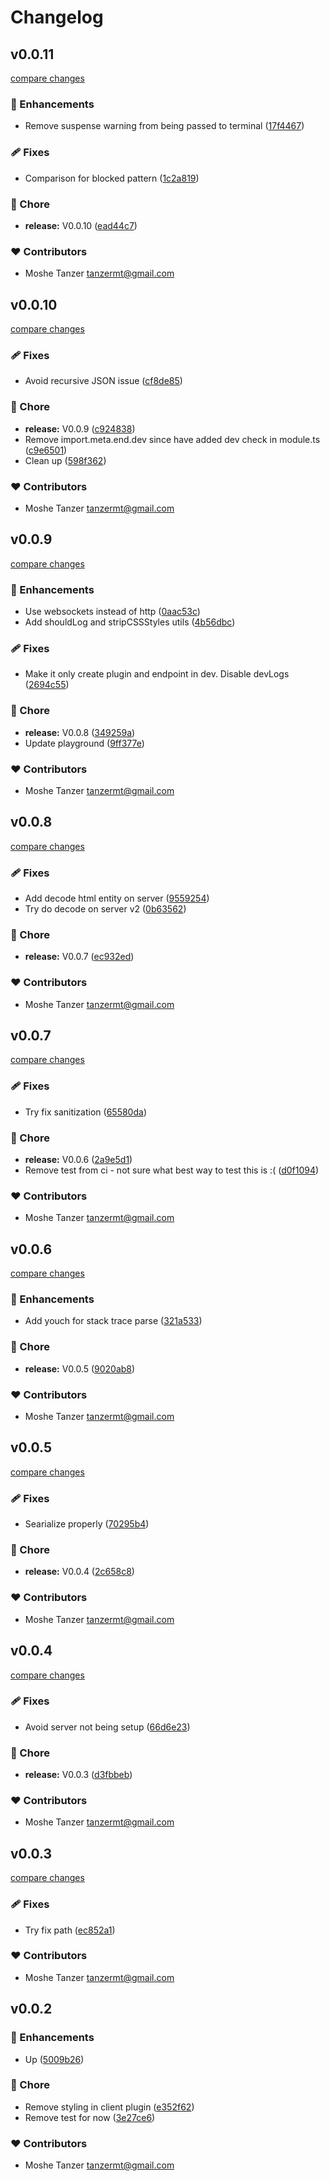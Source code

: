 # Changelog


## v0.0.11

[compare changes](https://github.com/moshetanzer/nuxt-browser-to-server-logs/compare/v0.0.10...v0.0.11)

### 🚀 Enhancements

- Remove suspense warning from being passed to terminal ([17f4467](https://github.com/moshetanzer/nuxt-browser-to-server-logs/commit/17f4467))

### 🩹 Fixes

- Comparison for blocked pattern ([1c2a819](https://github.com/moshetanzer/nuxt-browser-to-server-logs/commit/1c2a819))

### 🏡 Chore

- **release:** V0.0.10 ([ead44c7](https://github.com/moshetanzer/nuxt-browser-to-server-logs/commit/ead44c7))

### ❤️ Contributors

- Moshe Tanzer <tanzermt@gmail.com>

## v0.0.10

[compare changes](https://github.com/moshetanzer/nuxt-browser-to-server-logs/compare/v0.0.9...v0.0.10)

### 🩹 Fixes

- Avoid recursive JSON issue ([cf8de85](https://github.com/moshetanzer/nuxt-browser-to-server-logs/commit/cf8de85))

### 🏡 Chore

- **release:** V0.0.9 ([c924838](https://github.com/moshetanzer/nuxt-browser-to-server-logs/commit/c924838))
- Remove import.meta.end.dev since have added dev check in module.ts ([c9e6501](https://github.com/moshetanzer/nuxt-browser-to-server-logs/commit/c9e6501))
- Clean up ([598f362](https://github.com/moshetanzer/nuxt-browser-to-server-logs/commit/598f362))

### ❤️ Contributors

- Moshe Tanzer <tanzermt@gmail.com>

## v0.0.9

[compare changes](https://github.com/moshetanzer/nuxt-browser-to-server-logs/compare/v0.0.8...v0.0.9)

### 🚀 Enhancements

- Use websockets instead of http ([0aac53c](https://github.com/moshetanzer/nuxt-browser-to-server-logs/commit/0aac53c))
- Add shouldLog  and stripCSSStyles utils ([4b56dbc](https://github.com/moshetanzer/nuxt-browser-to-server-logs/commit/4b56dbc))

### 🩹 Fixes

- Make it only create plugin and endpoint in dev. Disable devLogs ([2694c55](https://github.com/moshetanzer/nuxt-browser-to-server-logs/commit/2694c55))

### 🏡 Chore

- **release:** V0.0.8 ([349259a](https://github.com/moshetanzer/nuxt-browser-to-server-logs/commit/349259a))
- Update playground ([9ff377e](https://github.com/moshetanzer/nuxt-browser-to-server-logs/commit/9ff377e))

### ❤️ Contributors

- Moshe Tanzer <tanzermt@gmail.com>

## v0.0.8

[compare changes](https://github.com/moshetanzer/nuxt-browser-to-server-logs/compare/v0.0.7...v0.0.8)

### 🩹 Fixes

- Add decode html entity on server ([9559254](https://github.com/moshetanzer/nuxt-browser-to-server-logs/commit/9559254))
- Try do decode on server v2 ([0b63562](https://github.com/moshetanzer/nuxt-browser-to-server-logs/commit/0b63562))

### 🏡 Chore

- **release:** V0.0.7 ([ec932ed](https://github.com/moshetanzer/nuxt-browser-to-server-logs/commit/ec932ed))

### ❤️ Contributors

- Moshe Tanzer <tanzermt@gmail.com>

## v0.0.7

[compare changes](https://github.com/moshetanzer/nuxt-browser-to-server-logs/compare/v0.0.6...v0.0.7)

### 🩹 Fixes

- Try fix sanitization ([65580da](https://github.com/moshetanzer/nuxt-browser-to-server-logs/commit/65580da))

### 🏡 Chore

- **release:** V0.0.6 ([2a9e5d1](https://github.com/moshetanzer/nuxt-browser-to-server-logs/commit/2a9e5d1))
- Remove test from ci - not sure what best way to test this is :( ([d0f1094](https://github.com/moshetanzer/nuxt-browser-to-server-logs/commit/d0f1094))

### ❤️ Contributors

- Moshe Tanzer <tanzermt@gmail.com>

## v0.0.6

[compare changes](https://github.com/moshetanzer/nuxt-browser-to-server-logs/compare/v0.0.5...v0.0.6)

### 🚀 Enhancements

- Add youch for stack trace parse ([321a533](https://github.com/moshetanzer/nuxt-browser-to-server-logs/commit/321a533))

### 🏡 Chore

- **release:** V0.0.5 ([9020ab8](https://github.com/moshetanzer/nuxt-browser-to-server-logs/commit/9020ab8))

### ❤️ Contributors

- Moshe Tanzer <tanzermt@gmail.com>

## v0.0.5

[compare changes](https://github.com/moshetanzer/nuxt-browser-to-server-logs/compare/v0.0.4...v0.0.5)

### 🩹 Fixes

- Searialize properly ([70295b4](https://github.com/moshetanzer/nuxt-browser-to-server-logs/commit/70295b4))

### 🏡 Chore

- **release:** V0.0.4 ([2c658c8](https://github.com/moshetanzer/nuxt-browser-to-server-logs/commit/2c658c8))

### ❤️ Contributors

- Moshe Tanzer <tanzermt@gmail.com>

## v0.0.4

[compare changes](https://github.com/moshetanzer/nuxt-browser-to-server-logs/compare/v0.0.3...v0.0.4)

### 🩹 Fixes

- Avoid server not being setup ([66d6e23](https://github.com/moshetanzer/nuxt-browser-to-server-logs/commit/66d6e23))

### 🏡 Chore

- **release:** V0.0.3 ([d3fbbeb](https://github.com/moshetanzer/nuxt-browser-to-server-logs/commit/d3fbbeb))

### ❤️ Contributors

- Moshe Tanzer <tanzermt@gmail.com>

## v0.0.3

[compare changes](https://github.com/moshetanzer/nuxt-browser-to-server-logs/compare/v0.0.2...v0.0.3)

### 🩹 Fixes

- Try fix path ([ec852a1](https://github.com/moshetanzer/nuxt-browser-to-server-logs/commit/ec852a1))

### ❤️ Contributors

- Moshe Tanzer <tanzermt@gmail.com>

## v0.0.2


### 🚀 Enhancements

- Up ([5009b26](https://github.com/moshetanzer/nuxt-browser-to-server-logs/commit/5009b26))

### 🏡 Chore

- Remove styling in client plugin ([e352f62](https://github.com/moshetanzer/nuxt-browser-to-server-logs/commit/e352f62))
- Remove test for now ([3e27ce6](https://github.com/moshetanzer/nuxt-browser-to-server-logs/commit/3e27ce6))

### ❤️ Contributors

- Moshe Tanzer <tanzermt@gmail.com>

